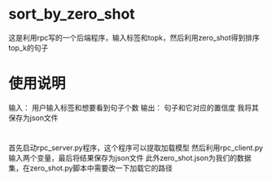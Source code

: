 # sort_by_zero_shot
这是利用rpc写的一个后端程序，输入标签和topk，然后利用zero_shot得到排序top_k的句子
# 使用说明
输入：
用户输入标签和想要看到句子个数
输出：
句子和它对应的置信度
我将其保存为json文件
#
首先启动rpc_server.py程序，这个程序可以提取加载模型
然后利用rpc_client.py输入两个变量，最后将结果保存为json文件
此外zero_shot.json为我们的数据集，在zero_shot.py脚本中需要改一下加载它的路径
